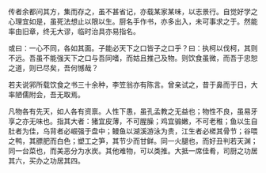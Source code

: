 传者余都问其方，集而存之，虽不甚省记，亦载某家某味，以志景行。自觉好学之心理宜如是，虽死法想止以限以生。厨名手作书，亦多出入，未可事求之于。然能率由旧章，终无大谬，临时治具亦易指名。

或曰：一心不同，各如其面。子能必天下之口皆子之口乎？曰：执柯以伐柯，其则不远。吾虽不能强天下之口与吾同嗜，而姑且推己及物。则饮食虽微，而吾于忠恕之道，则已尽矣，吾何憾哉？

若夫说郛所载饮食之书三十余种，李笠翁亦有陈言。曾亲试之，昔于鼻而于日，大率陋儒附会，吾无取焉。

凡物各有先天，如人各有资禀。人性下愚，虽孔孟教之无益也；物性不良，虽易牙享之亦无味也。指其大者：猪宜皮薄，不可腥臊；鸡宜骟嫩，不可老稚；鱼以生自肚者为佳，乌背者必崛强于盘中；鳗鱼以湖溪游泳为贵，江生者必槎其骨节；谷喂之鸭，其膘肥而白色；塑工之笋，其节少而甘鲜。同一火腿也，而好丑判若天渊；同一台菜也，而美恶分为水炭。其他难物，可以类推。大抵一席佳肴，司厨之功居其六，买办之功居其四。